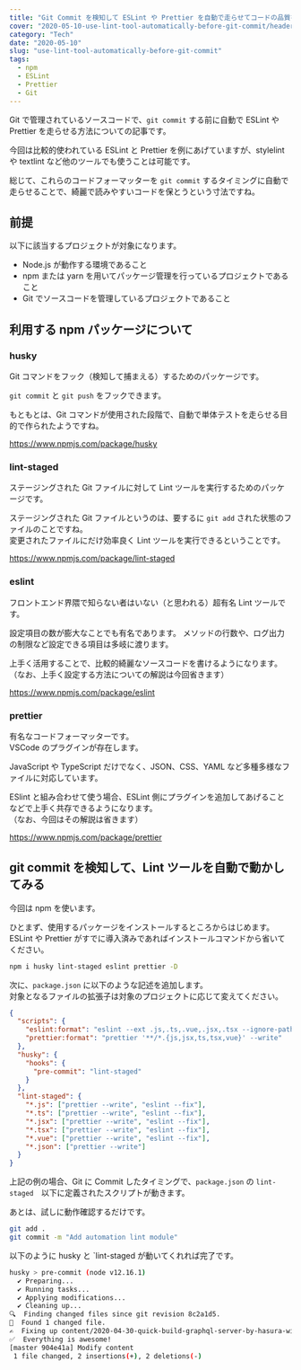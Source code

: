 ```yaml
---
title: "Git Commit を検知して ESLint や Prettier を自動で走らせてコードの品質を保つ方法"
cover: "2020-05-10-use-lint-tool-automatically-before-git-commit/header.png"
category: "Tech"
date: "2020-05-10"
slug: "use-lint-tool-automatically-before-git-commit"
tags:
  - npm
  - ESLint
  - Prettier
  - Git
---
```


Git で管理されているソースコードで、`git commit` する前に自動で ESLint や Prettier を走らせる方法についての記事です。

今回は比較的使われている ESLint と Prettier を例にあげていますが、stylelint や textlint など他のツールでも使うことは可能です。

総じて、これらのコードフォーマッターを `git commit` するタイミングに自動で走らせることで、綺麗で読みやすいコードを保とうという寸法ですね。

## 前提

以下に該当するプロジェクトが対象になります。

- Node.js が動作する環境であること
- npm または yarn を用いてパッケージ管理を行っているプロジェクトであること
- Git でソースコードを管理しているプロジェクトであること

## 利用する npm パッケージについて

### husky

Git コマンドをフック（検知して捕まえる）するためのパッケージです。

`git commit` と `git push` をフックできます。

もともとは、Git コマンドが使用された段階で、自動で単体テストを走らせる目的で作られたようですね。

https://www.npmjs.com/package/husky

### lint-staged

ステージングされた Git ファイルに対して Lint ツールを実行するためのパッケージです。

ステージングされた Git ファイルというのは、要するに `git add` された状態のファイルのことですね。  
変更されたファイルにだけ効率良く Lint ツールを実行できるということです。

https://www.npmjs.com/package/lint-staged

### eslint

フロントエンド界隈で知らない者はいない（と思われる）超有名 Lint ツールです。

設定項目の数が膨大なことでも有名であります。
メソッドの行数や、ログ出力の制限など設定できる項目は多岐に渡ります。

上手く活用することで、比較的綺麗なソースコードを書けるようになります。  
（なお、上手く設定する方法についての解説は今回省きます）

https://www.npmjs.com/package/eslint

### prettier

有名なコードフォーマッターです。  
VSCode のプラグインが存在します。

JavaScript や TypeScript だけでなく、JSON、CSS、YAML など多種多様なファイルに対応しています。

ESlint と組み合わせて使う場合、ESLint 側にプラグインを追加してあげることなどで上手く共存できるようになります。  
（なお、今回はその解説は省きます）

https://www.npmjs.com/package/prettier

## git commit を検知して、Lint ツールを自動で動かしてみる

今回は npm を使います。

ひとまず、使用するパッケージをインストールするところからはじめます。  
ESLint や Prettier がすでに導入済みであればインストールコマンドから省いてください。

```bash
npm i husky lint-staged eslint prettier -D
```

次に、`package.json` に以下のような記述を追加します。  
対象となるファイルの拡張子は対象のプロジェクトに応じて変えてください。

```json
{
  "scripts": {
    "eslint:format": "eslint --ext .js,.ts,.vue,.jsx,.tsx --ignore-path .gitignore .",
    "prettier:format": "prettier '**/*.{js,jsx,ts,tsx,vue}' --write"
  },
  "husky": {
    "hooks": {
      "pre-commit": "lint-staged"
    }
  },
  "lint-staged": {
    "*.js": ["prettier --write", "eslint --fix"],
    "*.ts": ["prettier --write", "eslint --fix"],
    "*.jsx": ["prettier --write", "eslint --fix"],
    "*.tsx": ["prettier --write", "eslint --fix"],
    "*.vue": ["prettier --write", "eslint --fix"],
    "*.json": ["prettier --write"]
  }
}
```

上記の例の場合、Git に Commit したタイミングで、`package.json` の `lint-staged`　以下に定義されたスクリプトが動きます。

あとは、試しに動作確認するだけです。

```bash
git add .
git commit -m "Add automation lint module"
```

以下のように husky と `lint-staged が動いてくれれば完了です。

```bash
husky > pre-commit (node v12.16.1)
  ✔ Preparing...
  ✔ Running tasks...
  ✔ Applying modifications...
  ✔ Cleaning up...
🔍  Finding changed files since git revision 8c2a1d5.
🎯  Found 1 changed file.
✍️  Fixing up content/2020-04-30-quick-build-graphql-server-by-hasura-with-nuxt-js/index.md.
✅  Everything is awesome!
[master 904e41a] Modify content
 1 file changed, 2 insertions(+), 2 deletions(-)
```
